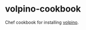 volpino-cookbook
================

Chef cookbook for installing [volpino](https://github.com/datacite/volpino).
